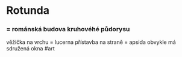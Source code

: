# Rotunda
### = románská budova kruhovéhé půdorysu
věžička na vrchu = lucerna
přístavba na straně = apsida
obvykle má sdružená okna
#art
